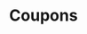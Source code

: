 ---
title: Coupons
lastmod: 2019-02-27T09:32:30-07:00
draft: false
description: Applying coupons to subscriptions and/or orders
weight: 24
emoji: 💷
vimeo: 320659229
---